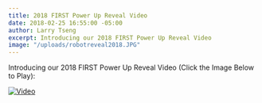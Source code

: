 ```yaml
---
title: 2018 FIRST Power Up Reveal Video
date: 2018-02-25 16:55:00 -05:00
author: Larry Tseng
excerpt: Introducing our 2018 FIRST Power Up Reveal Video
image: "/uploads/robotreveal2018.JPG"
---
```


Introducing our 2018 FIRST Power Up Reveal Video (Click the Image Below to Play):

[![Video](/uploads/robotreveal2018.JPG)](https://youtu.be/xb6FzU0gx8k "Robot Video")